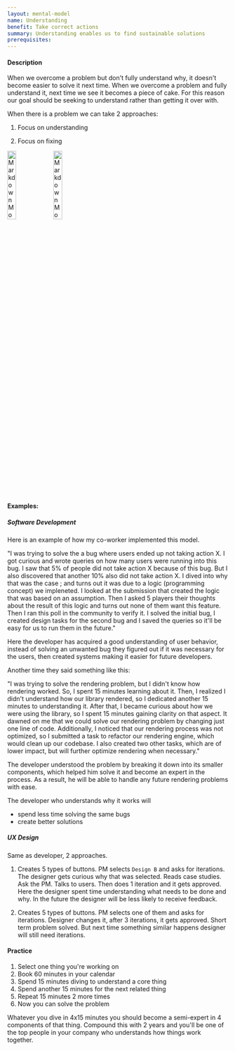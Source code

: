 ```yaml
---
layout: mental-model
name: Understanding
benefit: Take correct actions
summary: Understanding enables us to find sustainable solutions
prerequisites:
---
```


#### Description

When we overcome a problem but don't fully understand why, it doesn't become easier to solve it next time. When we overcome a problem and fully understand it, next time we see it becomes a piece of cake. For this reason our goal should be seeking to understand rather than getting it over with.

When there is a problem we can take 2 approaches: 

 1. Focus on understanding

 2. Focus on fixing

<img src="https://pbs.twimg.com/media/DMes69xXkAA4-7z.jpg"
     alt="Markdown Monster icon"
     style="width: 20%" />
<img src="https://i.redd.it/4r9efz3e9sez.jpg"
     alt="Markdown Monster icon"
     style="width: 20%" />

#### Examples:

##### Software Development

Here is an example of how my co-worker implemented this model.

"I was trying to solve the a bug where users ended up not taking action X. I got curious and wrote queries on how many users were running into this bug. I saw that 5% of people did not take action X because of this bug. But I also discovered that another 10% also did not take action X. I dived into why that was the case ; and turns out it was due to a logic (programming concept) we impleneted. I looked at the submission that created the logic that was based on an assumption. Then I asked 5 players their thoughts about the result of this logic and turns out none of them want this feature. Then I ran this poll in the community to verify it. I solved the initial bug, I created design tasks for the second bug and I saved the queries so it'll be easy for us to run them in the future."

Here the developer has acquired a good understanding of user behavior, instead of solving an unwanted bug they figured out if it was necessary for the users, then created systems making it easier for future developers.

Another time they said something like this:

"I was trying to solve the rendering problem, but I didn't know how rendering worked. So, I spent 15 minutes learning about it. Then, I realized I didn't understand how our library rendered, so I dedicated another 15 minutes to understanding it. After that, I became curious about how we were using the library, so I spent 15 minutes gaining clarity on that aspect. It dawned on me that we could solve our rendering problem by changing just one line of code. Additionally, I noticed that our rendering process was not optimized, so I submitted a task to refactor our rendering engine, which would clean up our codebase. I also created two other tasks, which are of lower impact, but will further optimize rendering when necessary."

The developer understood the problem by breaking it down into its smaller components, which helped him solve it and become an expert in the process. As a result, he will be able to handle any future rendering problems with ease.

The developer who understands why it works will 
- spend less time solving the same bugs
- create better solutions

##### UX Design

Same as developer, 2 approaches.

1. Creates 5 types of buttons. PM selects `Design B` and asks for iterations. The designer gets curious why that was selected. Reads case studies. Ask the PM. Talks to users. Then does 1 iteration and it gets approved. Here the designer spent time understanding what needs to be done and why. In the future the designer will be less likely to receive feedback.

2. Creates 5 types of buttons. PM selects one of them and asks for iterations. Designer changes it, after 3 iterations, it gets approved. Short term problem solved. But next time something similar happens designer will still need iterations.

<!-- ##### Management

Lets say a team member messed up somewhere.

1. The manager gives feedbacks, asks it to be fixed and moved on.
2. The manager asks questions to gain deeper understanding of the employee's situation.

> I think you’re smart and conscientious, however I noticed a drop in your performance and I want to understand why that is. 
> 
> 1. How are you feeling about your current workload and responsibilities?
> 2. Are there any specific challenges or obstacles you're facing that are affecting your performance?
> 3. Is there anything about the work environment that you find demotivating or hindering your productivity?
> 4. Are you clear on the goals and expectations set for your role? If not, what areas need clarification? 
> 5. Have there been any changes in your personal or professional life that could be impacting your work?
> 6. Have you been receiving feedback or guidance on your performance? If so, what has been helpful, and what would you like to see more of?
> 7. What resources or tools do you believe would assist you in improving your performance?

Active listening and providing a safe space for open and honest communication are essential during these discussions. It's crucial to avoid placing blame and instead focus on finding solutions and offering support to help the employee succeed. By asking more question the manager can delve deeper into understanding how the employee works. What temperature are they working at? What devices do they use? What is their work environment like? What are their working hours? Are they getting enough sleep? Are they rushing things? Are they organized? Do they take notes? These inquiries help the manager gain a better understanding of the employee's work habits and preferences, ultimately leading to a clearer understanding of the individual's work style. -->

<!-- ##### Relationship

Your significant other (SO) has been frowning for the past week.

1. You decide to take them out to dinner, and they become happy. Problem solved, so you go home and sleep.
2. You ask your SO why they are frowning? What feelings are they experiencing? Would they like to talk about it or have some space? Is it related to you or something they experienced at work, with another friend, etc.? How can you support them? 
By asking these questions, you can understand the reason behind the frowning of your SO, their needs, and how you can help them. 

Your goal is to understand how things work.  -->

#### Practice

1. Select one thing you're working on
2. Book 60 minutes in your calendar
3. Spend 15 minutes diving to understand a core thing
4. Spend another 15 minutes for the next related thing
5. Repeat 15 minutes 2 more times
6. Now you can solve the problem

Whatever you dive in 4x15 minutes you should become a semi-expert in 4 components of that thing. Compound this with 2 years and you'll be one of the top people in your company who understands how things work together.

